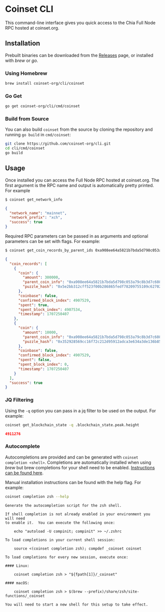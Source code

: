 # Coinset CLI

This command-line interface gives you quick access to the Chia Full Node RPC hosted at coinset.org.

## Installation

Prebuilt binaries can be downloaded from the [Releases](https://github.com/coinset-org/cli/releases) page, or installed with *brew* or *go*.

### Using Homebrew

```bash
brew install coinset-org/cli/coinset
```

### Go Get

```bash
go get coinset-org/cli/cmd/coinset
```

### Build from Source
You can also build `coinset` from the source by cloning the repository and running `go build` in `cmd/coinset`:

```bash
git clone https://github.com/coinset-org/cli.git
cd cli/cmd/coinset
go build
```

## Usage
Once installed you can access the Full Node RPC hosted at coinset.org. The first argument is the RPC name and output is automatically pretty printed. For example

```bash
$ coinset get_network_info
```
```json
{
  "network_name": "mainnet",
  "network_prefix": "xch",
  "success": true
}	
```

Required RPC parameters can be passed in as arguments and optional parameters can be set with flags. For example:

```bash
$ coinset get_coin_records_by_parent_ids 0xa908ee64a5821b7bda5d798c053a79c8b3d7c608bb7735f4cefc7833ead4f6cd --include-spent-coins
```
```json
{
  "coin_records": [
    {
      "coin": {
        "amount": 300000,
        "parent_coin_info": "0xa908ee64a5821b7bda5d798c053a79c8b3d7c608bb7735f4cefc7833ead4f6cd",
        "puzzle_hash": "0x5e2bb312cff523f00b286865fedf78209755109c627022d68ccc891ede1d5da9"
      },
      "coinbase": false,
      "confirmed_block_index": 4907529,
      "spent": true,
      "spent_block_index": 4907534,
      "timestamp": 1707250407
    },
    {
      "coin": {
        "amount": 10000,
        "parent_coin_info": "0xa908ee64a5821b7bda5d798c053a79c8b3d7c608bb7735f4cefc7833ead4f6cd",
        "puzzle_hash": "0x352928569cc16f72c212d95912adca3e634a3de136b85ed396a76b19e684e2f6"
      },
      "coinbase": false,
      "confirmed_block_index": 4907529,
      "spent": false,
      "spent_block_index": 0,
      "timestamp": 1707250407
    }
  ],
  "success": true
}
```

### JQ Filtering

Using the `-q` option you can pass in a jq filter to be used on the output. For example:

```bash
coinset get_blockchain_state -q .blockchain_state.peak.height
```
```json
4911276
```

### Autocomplete

Autocompletions are provided and can be generated with `coinset completion <shell>`. Completions are automatically installed when using *brew* but brew completions for your shell need to be enabled. [Instructions can be found here](https://docs.brew.sh/Shell-Completion).



Manual installation instructions can be found with the help flag. For example:

```bash
coinset completion zsh --help
```
```
Generate the autocompletion script for the zsh shell.

If shell completion is not already enabled in your environment you will need
to enable it.  You can execute the following once:

	echo "autoload -U compinit; compinit" >> ~/.zshrc

To load completions in your current shell session:

	source <(coinset completion zsh); compdef _coinset coinset

To load completions for every new session, execute once:

#### Linux:

	coinset completion zsh > "${fpath[1]}/_coinset"

#### macOS:

	coinset completion zsh > $(brew --prefix)/share/zsh/site-functions/_coinset

You will need to start a new shell for this setup to take effect.
```




